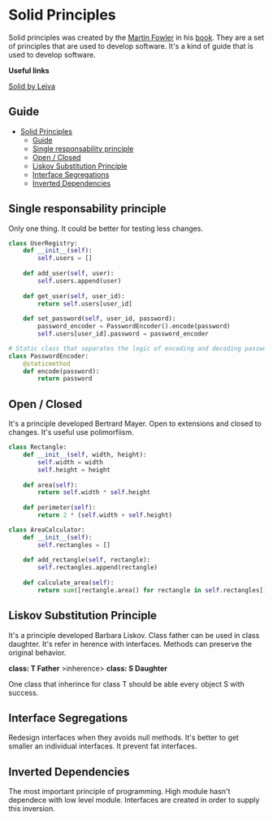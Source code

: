 # Solid Principles

Solid principles was created by the [Martin Fowler](https://en.wikipedia.org/wiki/Martin_Fowler) in his [book](https://www.amazon.com/dp/B00BXQXZ6E). They are a set of principles that are used to develop software. It's a kind of guide that is used to develop software.

**Useful links**

[Solid by Leiva](https://1drv.ms/b/s!AjfC66Iabtcp0F6V4DNDBtO4kLDm)

## Guide

- [Solid Principles](#solid-principles)
  - [Guide](#guide)
  - [Single responsability principle](#single-responsability-principle)
  - [Open / Closed](#open--closed)
  - [Liskov Substitution Principle](#liskov-substitution-principle)
  - [Interface Segregations](#interface-segregations)
  - [Inverted Dependencies](#inverted-dependencies)

## Single responsability principle

Only one thing. It could be better for testing less changes.

```python
class UserRegistry:
    def __init__(self):
        self.users = []
    
    def add_user(self, user):
        self.users.append(user)
    
    def get_user(self, user_id):
        return self.users[user_id]
    
    def set_password(self, user_id, password):
        password_encoder = PasswordEncoder().encode(password)
        self.users[user_id].password = password_encoder

# Static class that separates the logic of encoding and decoding passwords
class PasswordEncoder:
    @staticmethod
    def encode(password):
        return password
```

## Open / Closed

It's a principle developed Bertrard Mayer. Open to extensions and closed to changes. It's  useful use polimorfiism.

```python
class Rectangle:
    def __init__(self, width, height):
        self.width = width
        self.height = height
    
    def area(self):
        return self.width * self.height
    
    def perimeter(self):
        return 2 * (self.width + self.height)

class AreaCalculator:
    def __init__(self):
        self.rectangles = []
    
    def add_rectangle(self, rectangle):
        self.rectangles.append(rectangle)
    
    def calculate_area(self):
        return sum([rectangle.area() for rectangle in self.rectangles])
```

## Liskov Substitution Principle

It's a principle developed Barbara Liskov. Class father can be used in class daughter. It's refer in herence with interfaces. Methods can preserve the original behavior.

**class: T Father** >inherence> **class: S Daughter**

One class that inherince for class T should be able every object S with success.

## Interface Segregations

Redesign interfaces when they avoids null methods. It's better to get smaller an individual interfaces. It prevent fat interfaces.

## Inverted Dependencies

The most important principle of programming. High module hasn't dependece with low level module. Interfaces are created in order to supply this inversion.